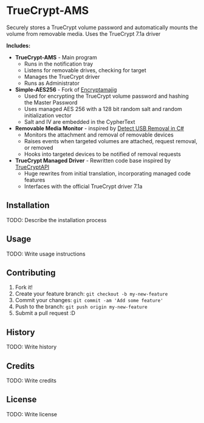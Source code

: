 # TrueCrypt-AMS
Securely stores a TrueCrypt volume password and automatically mounts the volume from removable media. Uses the TrueCrypt 7.1a driver

**Includes:**
* **TrueCrypt-AMS** - Main program
  - Runs in the notification tray
  - Listens for removable drives, checking for target
  - Manages the TrueCrypt driver
  - Runs as Administrator
* **Simple-AES256** - Fork of [Encryptamajig](https://github.com/jbubriski/Encryptamajig)
  - Used for encrypting the TrueCrypt volume password and hashing the Master Password
  - Uses managed AES 256 with a 128 bit random salt and random initialization vector
  - Salt and IV are embedded in the CypherText
* **Removable Media Monitor** -  inspired by [Detect USB Removal in C#](http://www.codeproject.com/Articles/18062/)
  - Monitors the attachment and removal of removable devices
  - Raises events when targeted volumes are attached, request removal, or removed
  - Hooks into targeted devices to be notified of removal requests
* **TrueCrypt Managed Driver** - Rewritten code base inspired by [TrueCryptAPI](https://truecryptapi.codeplex.com/)
  - Huge rewrites from initial translation, incorporating managed code features
  - Interfaces with the official TrueCrypt driver 7.1a


## Installation

TODO: Describe the installation process

## Usage

TODO: Write usage instructions

## Contributing

1. Fork it!
2. Create your feature branch: `git checkout -b my-new-feature`
3. Commit your changes: `git commit -am 'Add some feature'`
4. Push to the branch: `git push origin my-new-feature`
5. Submit a pull request :D

## History

TODO: Write history

## Credits

TODO: Write credits

## License

TODO: Write license
